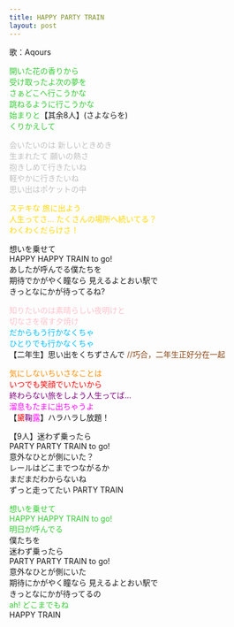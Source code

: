 ```yaml
---
title: HAPPY PARTY TRAIN
layout: post
---
```

歌：Aqours

<p><font color="limegreen">開いた花の香りから<br />
受け取ったよ次の夢を<br />
さぁどこへ行こうかな<br />
跳ねるように行こうかな<br />
始まりと</font>【其余8人】(さよならを)<br />
<font color="limegreen">くりかえして</font></p>

<p><font color="silver">会いたいのは 新しいときめき<br />
生まれたて 願いの熱さ<br />
抱きしめて行きたいね<br />
軽やかに行きたいね<br />
思い出はポケットの中</font></p>

<p><font color="gold">ステキな 旅に出よう<br />
人生ってさ… たくさんの場所へ続いてる？<br />
わくわくだらけさ！</font></p>

<p>想いを乗せて<br />
HAPPY HAPPY TRAIN to go!<br />
あしたが呼んでる僕たちを<br />
期待でかがやく瞳なら 見えるよとおい駅で<br />
きっとなにかが待ってるね?</p>

<p><font color="pink">知りたいのは素晴らしい夜明けと<br />
切なさを宿す夕焼け</font><br />
<font color="deepskyblue">だからもう行かなくちゃ<br />
ひとりでも行かなくちゃ</font><br />
【二年生】思い出をくちずさんで <font color="saddlebrown">//巧合，二年生正好分在一起</font></p>

<p><font color="darkorange">気にしないちいさなことは</font><br />
<font color="red">いつでも笑顔でいたいから</font><br />
<font color="purple">終わらない旅をしよう人生ってば…</font><br />
<font color="magenta">溜息もたまに出ちゃうよ</font><br />
【<font color="red">黛</font><font color="purple">鞠</font><font color="magenta">露</font>】ハラハラし放題！</p>

<p>【9人】迷わず乗ったら<br />
PARTY PARTY TRAIN to go!<br />
意外なひとが側にいた？<br />
レールはどこまでつながるか<br />
まだまだわからないね<br />
ずっと走ってたい PARTY TRAIN</p>

<p><font color="limegreen">想いを乗せて<br />
HAPPY HAPPY TRAIN to go!<br />
明日が呼んでる</font><br />
僕たちを<br />
迷わず乗ったら<br />
PARTY PARTY TRAIN to go!<br />
意外なひとが側にいた<br />
期待にかがやく瞳なら 見えるよとおい駅で<br />
きっとなにかが待ってるの<br />
<font color="limegreen">ah! どこまでもね</font><br />
HAPPY TRAIN</p>